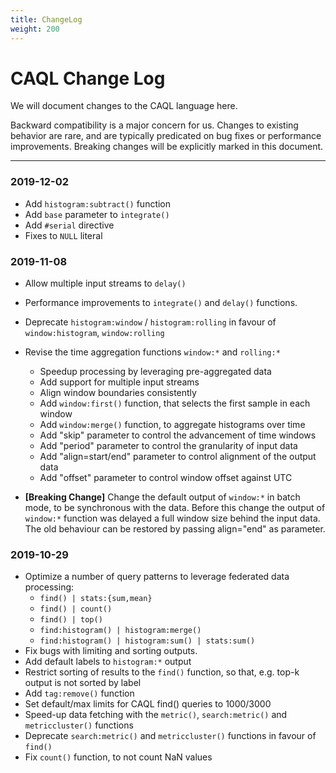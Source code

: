```yaml
---
title: ChangeLog
weight: 200
---
```


# CAQL Change Log

We will document changes to the CAQL language here.

Backward compatibility is a major concern for us.
Changes to existing behavior are rare, and are typically predicated on bug fixes or performance improvements.
Breaking changes will be explicitly marked in this document.

---

### 2019-12-02

- Add `histogram:subtract()` function
- Add `base` parameter to `integrate()`
- Add `#serial` directive
- Fixes to `NULL` literal

### 2019-11-08

- Allow multiple input streams to `delay()`

- Performance improvements to `integrate()` and `delay()` functions.

- Deprecate `histogram:window` / `histogram:rolling` in favour of `window:histogram`, `window:rolling`

- Revise the time aggregation functions `window:*` and `rolling:*`
  - Speedup processing by leveraging pre-aggregated data
  - Add support for multiple input streams
  - Align window boundaries consistently
  - Add `window:first()` function, that selects the first sample in each window
  - Add `window:merge()` function, to aggregate histograms over time
  - Add "skip" parameter to control the advancement of time windows
  - Add "period" parameter to control the granularity of input data
  - Add "align=start/end" parameter to control alignment of the output data
  - Add "offset" parameter to control window offset against UTC

- **\[Breaking Change\]** 
  Change the default output of `window:*` in batch mode, to be synchronous with the data.
  Before this change the output of `window:*` function was delayed a full window size behind the input data.
  The old behaviour can be restored by passing align="end" as parameter.

### 2019-10-29

- Optimize a number of query patterns to leverage federated data processing:
  - `find() | stats:{sum,mean}`
  - `find() | count()`
  - `find() | top()`
  - `find:histogram() | histogram:merge()`
  - `find:histogram() | histogram:sum() | stats:sum()`
- Fix bugs with limiting and sorting outputs.
- Add default labels to `histogram:*` output
- Restrict sorting of results to the `find()` function, so that, e.g. top-k output is not sorted by label
- Add `tag:remove()` function
- Set default/max limits for CAQL find() queries to 1000/3000
- Speed-up data fetching with the `metric()`, `search:metric()` and `metriccluster()` functions
- Deprecate `search:metric()` and `metriccluster()` functions in favour of `find()`
- Fix `count()` function, to not count NaN values
